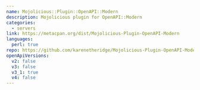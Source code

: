 ```yaml
---
name: Mojolicious::Plugin::OpenAPI::Modern
description: Mojolicious plugin for OpenAPI::Modern
categories:
  - servers
link: https://metacpan.org/dist/Mojolicious-Plugin-OpenAPI-Modern
languages:
  perl: true
repo: https://github.com/karenetheridge/Mojolicious-Plugin-OpenAPI-Modern
openApiVersions:
  v2: false
  v3: false
  v3_1: true
  v4: false
---
```

